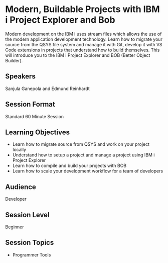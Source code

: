 # Modern, Buildable Projects with IBM i Project Explorer and Bob

Modern development on the IBM i uses stream files which allows the use of the modern application development technology. Learn how to migrate your source from the QSYS file system and manage it with Git, develop it with VS Code extensions in projects that understand how to build themselves. This will introduce you to the IBM i Project Explorer and BOB (Better Object Builder).

## Speakers
Sanjula Ganepola and Edmund Reinhardt

## Session Format
Standard 60 Minute Session

## Learning Objectives
* Learn how to migrate source from QSYS and work on your project locally
* Understand how to setup a project and manage a project using IBM i Project Explorer
* Learn how to compile and build your projects with BOB
* Learn how to scale your development workflow for a team of developers

## Audience
Developer

## Session Level
Beginner

## Session Topics
* Programmer Tools